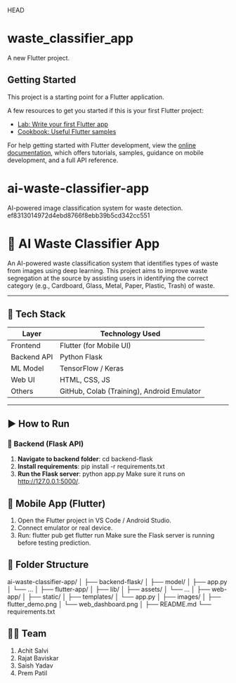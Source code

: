 HEAD
# waste_classifier_app

A new Flutter project.

## Getting Started

This project is a starting point for a Flutter application.

A few resources to get you started if this is your first Flutter project:

- [Lab: Write your first Flutter app](https://docs.flutter.dev/get-started/codelab)
- [Cookbook: Useful Flutter samples](https://docs.flutter.dev/cookbook)

For help getting started with Flutter development, view the
[online documentation](https://docs.flutter.dev/), which offers tutorials,
samples, guidance on mobile development, and a full API reference.

# ai-waste-classifier-app
 AI-powered image classification system for waste detection.
ef8313014972d4ebd8766f8ebb39b5cd342cc551

# 🧠 AI Waste Classifier App

An AI-powered waste classification system that identifies types of waste from images using deep learning. This project aims to improve waste segregation at the source by assisting users in identifying the correct category (e.g., Cardboard, Glass, Metal, Paper, Plastic, Trash) of waste.

---

## 🧪 Tech Stack

| Layer        | Technology Used         |
|--------------|--------------------------|
| Frontend     | Flutter (for Mobile UI)  |
| Backend API  | Python Flask             |
| ML Model     | TensorFlow / Keras       |
| Web UI       | HTML, CSS, JS            |
| Others       | GitHub, Colab (Training), Android Emulator |

---

## ▶️ How to Run

### 🔧 Backend (Flask API)

1. **Navigate to backend folder**:
    cd backend-flask
2. **Install requirements**:
    pip install -r requirements.txt
3. **Run the Flask server**:
    python app.py
    Make sure it runs on http://127.0.0.1:5000/.


## 📱 Mobile App (Flutter)

1. Open the Flutter project in VS Code / Android Studio.
2. Connect emulator or real device.
3. Run:
    flutter pub get
    flutter run
Make sure the Flask server is running before testing prediction.

## 📂 Folder Structure

ai-waste-classifier-app/
│
├── backend-flask/
│   ├── model/
│   ├── app.py
│   └── ...
│
├── flutter-app/
│   ├── lib/
│   ├── assets/
│   └── ...
│
├── web-app/
│   ├── static/
│   ├── templates/
│   └── app.py
│
├── images/
│   ├── flutter_demo.png
│   └── web_dashboard.png
│
├── README.md
└── requirements.txt

## 🙋‍♂️ Team

1. Achit Salvi
2. Rajat Baviskar
3. Saish Yadav
4. Prem Patil
